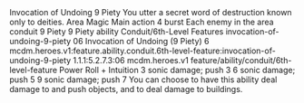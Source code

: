 <ability>
  <name>Invocation of Undoing</name>
  <cost>9 Piety</cost>
  <flavor>You utter a secret word of destruction known only to deities.</flavor>
  <keywords>
    <keyword>Area</keyword>
    <keyword>Magic</keyword>
  </keywords>
  <type>Main action</type>
  <distance>4 burst</distance>
  <target>Each enemy in the area</target>
  <metadata>
    <class>conduit</class>
    <cost>9 Piety</cost>
    <cost_amount>9</cost_amount>
    <cost_resource>Piety</cost_resource>
    <feature_type>ability</feature_type>
    <file_dpath>Conduit/6th-Level Features</file_dpath>
    <item_id>invocation-of-undoing-9-piety</item_id>
    <item_index>06</item_index>
    <item_name>Invocation of Undoing (9 Piety)</item_name>
    <level>6</level>
    <scc>mcdm.heroes.v1:feature.ability.conduit.6th-level-feature:invocation-of-undoing-9-piety</scc>
    <scdc>1.1.1:5.2.7.3:06</scdc>
    <source>mcdm.heroes.v1</source>
    <type>feature/ability/conduit/6th-level-feature</type>
  </metadata>
  <effects>
    <effect type="roll">
      <roll>Power Roll + Intuition</roll>
      <t1>3 sonic damage; push 3</t1>
      <t2>6 sonic damage; push 5</t2>
      <t3>9 sonic damage; push 7</t3>
    </effect>
    <effect type="mundane" name="Special">You can choose to have this ability deal damage to and push objects, and to deal damage to buildings.</effect>
  </effects>
</ability>

